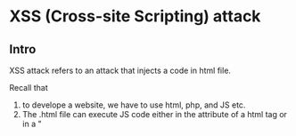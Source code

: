 # XSS (Cross-site Scripting) attack
## Intro
XSS attack refers to an attack that injects a code in html file.

Recall that 
1. to develope a website, we have to use html, php, and JS etc.
2. The .html file can execute JS code either in the attribute of a html tag or in a "<script>" tag.

  Consider the following example.
  
              
   <!DOCTYPE html5>

